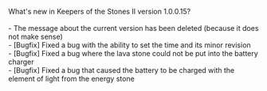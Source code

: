 What's new in Keepers of the Stones II version 1.0.0.15?<br />
<br />- The message about the current version has been deleted (because it does not make sense)
<br />- [Bugfix] Fixed a bug with the ability to set the time and its minor revision
<br />- [Bugfix] Fixed a bug where the lava stone could not be put into the battery charger
<br />- [Bugfix] Fixed a bug that caused the battery to be charged with the element of light from the energy stone